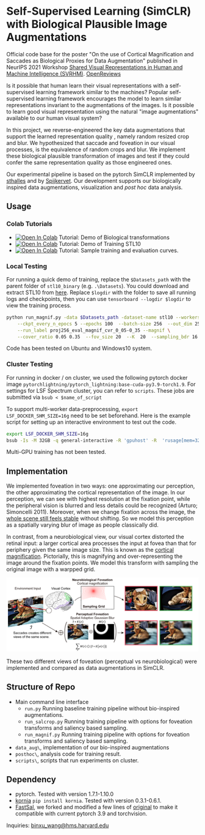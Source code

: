 # Self-Supervised Learning (SimCLR) with Biological Plausible Image Augmentations

Official code base for the poster "On the use of Cortical Magnification and Saccades as Biological Proxies for Data Augmentation" published in NeurIPS 2021 Workshop [Shared Visual Representations in Human and Machine Intelligence (SVRHM)](https://www.svrhm.com/). [OpenReviews](https://openreview.net/forum?id=Rpazl253IHb)

Is it possible that human learn their visual representations with a self-supervised learning framework similar to the machines? Popular self-supervised learning framework encourages the model to learn similar representations invariant to the augmentations of the images. Is it possible to learn good visual representation using the natural "image augmentations" available to our human visual system? 

In this project, we reverse-engineered the key data augmentations that support the learned representation quality , namely random resized crop and blur. We hypothesized that saccade and foveation in our visual processes, is the equivalence of random crops and blur. We implement these biological plausible transformation of images and test if they could confer the same representation quality as those engineered ones. 

Our experimental pipeline is based on the pytorch SimCLR implemented by [sthalles](https://github.com/sthalles/SimCLR) and by [Spijkervet](https://github.com/Spijkervet/SimCLR). Our development supports our biologically inspired data augmentations, visualization and *post hoc* data analysis. 

## Usage

### Colab Tutorials
* [![Open In Colab](https://colab.research.google.com/assets/colab-badge.svg)](https://colab.research.google.com/drive/1NhZ2Kkw3spR8ki9f8ETFbX2pk-032YLV?usp=sharing) 
 Tutorial: Demo of Biological transformations 
* [![Open In Colab](https://colab.research.google.com/assets/colab-badge.svg)](https://colab.research.google.com/drive/1F_qjhx0OdDzfAkuWi178E5De_fEP7OC6?usp=sharing)
 Tutorial: Demo of Training STL10 
* [![Open In Colab](https://colab.research.google.com/assets/colab-badge.svg)](https://colab.research.google.com/drive/18V0f81Sm8H4uruP1SGhiV3eiHF1Io1k7?usp=sharing)
 Tutorial: Sample training and evaluation curves.

### Local Testing
For running a quick demo of training, replace the `$Datasets_path` with the parent folder of `stl10_binary` (e.g. `.\Datasets`). You could download and extract STL10 from [here](https://cs.stanford.edu/~acoates/stl10/). Replace `$logdir` with the folder to save all running logs and checkpoints, then you can use `tensorboard --logdir $logdir` to view the training process.
```bash
python run_magnif.py -data $Datasets_path -dataset-name stl10 --workers 16 --log_root $logdir\
	--ckpt_every_n_epocs 5 --epochs 100  --batch-size 256  --out_dim 256  \
	--run_label proj256_eval_magnif_cvr_0_05-0_35 --magnif \
	--cover_ratio 0.05 0.35  --fov_size 20  --K  20  --sampling_bdr 16 
```
Code has been tested on Ubuntu and Windows10 system. 

### Cluster Testing
For running in docker / on cluster, we used the following pytorch docker image `pytorchlightning/pytorch_lightning:base-cuda-py3.9-torch1.9`. For settings for LSF Spectrum cluster, you can refer to `scripts`. These jobs are submitted via `bsub < $name_of_script`

To support multi-worker data-preprocessing, `export LSF_DOCKER_SHM_SIZE=16g` need to be set beforehand. Here is the example script for setting up an interactive environment to test out the code. 
```bash
export LSF_DOCKER_SHM_SIZE=16g 
bsub -Is -M 32GB -q general-interactive -R 'gpuhost' -R  'rusage[mem=32GB]'  -gpu "num=1:gmodel=TeslaV100_SXM2_32GB" -a 'docker(pytorchlightning/pytorch_lightning:base-cuda-py3.9-torch1.9)' /bin/bash
```

Multi-GPU training has not been tested.


## Implementation
We implemented foveation in two ways: one approximating our perception, the other approximating the cortical representation of the image. In our perception, we can see with highest resolution at the fixation point, while the peripheral vision is blurred and less details could be recognized (Arturo; Simoncelli 2011). Moreover, when we change fixation across the image, the [whole scene still feels stable](https://www.sciencedirect.com/science/article/pii/S0042698908001727) without shifting. So we model this perception as a spatially varying blur of image as people classically did. 

In contrast, from a neurobiological view, our visual cortex distorted the retinal input: a larger cortical area processes the input at fovea than that for periphery given the same image size. This is known as the [cortical magnification](https://en.wikipedia.org/wiki/Cortical_magnification). Pictorially, this is magnifying and over-representing the image around the fixation points. We model this transform with sampling the original image with a warpped grid.

![](media/Figure1_Method_Schematic-01.png)

These two different views of foveation (perceptual vs neurobiological) were implemented and compared as data augmentations in SimCLR. 


## Structure of Repo
* Main command line interface
	* `run.py` Running baseline training pipeline without bio-inspired augmentations. 
	* `run_salcrop.py` Running training pipeline with options for foveation transforms and saliency based sampling. 
	* `run_magnif.py` Running training pipeline with options for foveation transforms and saliency based sampling. 
* `data_aug\`, implementation of our bio-inspired augmentations
* `posthoc\`, analysis code for training result. 
* `scripts\`, scripts that run experiments on cluster. 


## Dependency
* pytorch. Tested with version 1.7.1-1.10.0
* [kornia](https://kornia.readthedocs.io/en/latest/get-started/installation.html) `pip install kornia`. Tested with version 0.3.1-0.6.1. 
* [FastSal](https://github.com/Animadversio/FastSal), we forked and modified a few lines of [original](https://github.com/feiyanhu/FastSal) to make it compatible with current pytorch 3.9 and torchvision. 


Inquiries: binxu_wang@hms.harvard.edu